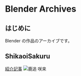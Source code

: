 Blender Archives
================

はじめに
--------
Blender の作品のアーカイブです。

ShikaoiSakuru
-------------
[紹介記事](http://d.hatena.ne.jp/hecomi/20130411/1365699498)
![鹿追 咲来](http://cdn-ak.f.st-hatena.com/images/fotolife/h/hecomi/20130411/20130411225229.png)

